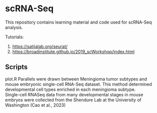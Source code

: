 # scRNA-Seq
This repository contains learning material and code used for scRNA-Seq analysis.

Tutorials:
1. https://satijalab.org/seurat/
2. https://broadinstitute.github.io/2019_scWorkshop/index.html

## Scripts
plot.R
Parallels were drawn between Meningioma tumor subtypes and mouse embryonic single-cell RNA-Seq dataset. 
This method determined developmental cell types enriched in each meningioma subtype.  
Single-cell RNASeq data from many developmental stages in mouse embryos were collected from the Shendure Lab at the University of Washington (Cao et al., 2023)
